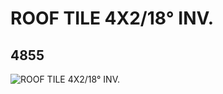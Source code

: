 # ROOF TILE 4X2/18° INV.
## 4855
![ROOF TILE 4X2/18° INV.](https://lc-www-live-s.legocdn.com/media/bricks/5/2/485501.jpg)